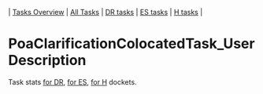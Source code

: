 | [Tasks Overview](../tasks-overview.md) | [All Tasks](../alltasks.md) | [DR tasks](../docket-DR/tasklist.md) | [ES tasks](../docket-ES/tasklist.md) | [H tasks](../docket-H/tasklist.md) |

# PoaClarificationColocatedTask_User Description

Task stats [for DR](../docket-DR/PoaClarificationColocatedTask_User.md), [for ES](../docket-ES/PoaClarificationColocatedTask_User.md), [for H](../docket-H/PoaClarificationColocatedTask_User.md) dockets.

